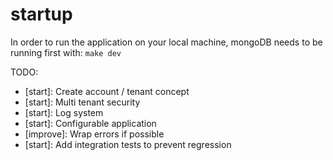 # startup

In order to run the application on your local machine, mongoDB needs to be running first with: `make dev`

TODO:
- [start]: Create account / tenant concept
- [start]: Multi tenant security
- [start]: Log system
- [start]: Configurable application
- [improve]: Wrap errors if possible
- [start]: Add integration tests to prevent regression